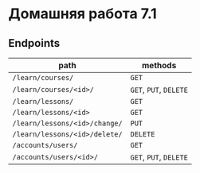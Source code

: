 # Домашняя работа 7.1

## Endpoints

| path                          | methods                |
|-------------------------------|------------------------|
| `/learn/courses/`             | `GET`                  |
| `/learn/courses/<id>/`        | `GET`, `PUT`, `DELETE` |
| `/learn/lessons/`             | `GET`                  |
| `/learn/lessons/<id>`         | `GET`                  |
| `/learn/lessons/<id>/change/` | `PUT`                  |
| `/learn/lessons/<id>/delete/` | `DELETE`               |
| `/accounts/users/`            | `GET`                  |
| `/accounts/users/<id>/`       | `GET`, `PUT`, `DELETE` |

